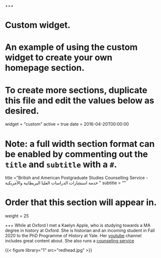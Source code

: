 +++
# Custom widget.
# An example of using the custom widget to create your own homepage section.
# To create more sections, duplicate this file and edit the values below as desired.
widget = "custom"
active = true
date = 2016-04-20T00:00:00

# Note: a full width section format can be enabled by commenting out the `title` and `subtitle` with a `#`.
title ="British and American Postgraduate Studies Counselling Service - خدمة استشارات الدراسات العليا البريطانية والأمريكية "
subtitle = ""

# Order that this section will appear in.
weight = 25


+++
While at Oxford I met a Kaelyn Apple, who is studying towards a MA degree in history at Oxford.
She is historian and an incoming student in Fall 2020 to the PhD Programme of History at Yale.
Her [youtube](https://www.youtube.com/channel/UCrD1Qi9M48e5o9fSC3vRdXw?view_as=subscriber) channel includes great content about.
She also runs a [counseling service](https://theredheadacademic.com/counseling/)


{{< figure library="1" src="redhead.jpg" >}}

